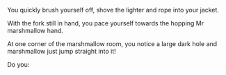 You quickly brush yourself off, shove the lighter and rope into your jacket.

With the fork still in hand, you pace yourself towards the hopping Mr marshmallow hand.

At one corner of the marshmallow room, you notice a large dark hole and marshmallow just jump straight into it!

Do you:
